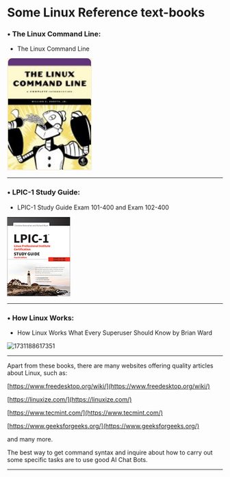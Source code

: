 
# Some Linux Reference text-books


### • The Linux Command Line:

* The Linux Command Line

![1731188617351](image/somelinuxreferences/1.jpg)

---

### • LPIC-1 Study Guide:

* LPIC-1 Study Guide Exam 101-400 and Exam 102-400

![1731188617351](image/somelinuxreferences/2.jpg)

---

### • How Linux Works:

* How Linux Works What Every Superuser Should Know by Brian Ward

![1731188617351](image/somelinuxreferences/3.jpg)

---

Apart from these books, there are many websites offering quality articles about Linux, such as:

[https://www.freedesktop.org/wiki/](https://www.freedesktop.org/wiki/)

[https://linuxize.com/](https://linuxize.com/)

[https://www.tecmint.com/](https://www.tecmint.com/)

[https://www.geeksforgeeks.org/](https://www.geeksforgeeks.org/)

and many more.

The best way to get command syntax and inquire about how to carry out some specific tasks are to use good AI Chat Bots.

---

